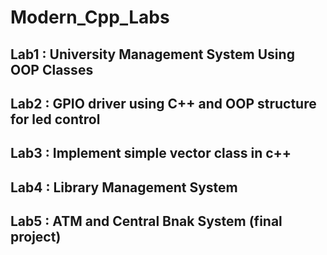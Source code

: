 # Modern_Cpp_Labs
## Lab1 : University Management System Using OOP Classes
## Lab2 : GPIO driver using C++ and OOP structure for led control
## Lab3 : Implement simple vector class in c++
## Lab4 : Library Management System
## Lab5 : ATM and Central Bnak System (final project)
